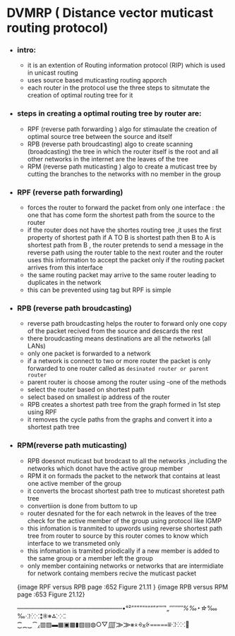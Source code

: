 # DVMRP ( Distance vector muticast routing protocol)

- ### intro:

  - it is an extention of Routing information protocol (RIP) which is used in unicast routing
  - uses source based muticasting routing apporch
  - each router in the protocol use the three steps to sitmutate the creation of optimal routing tree for it

- ### steps in creating a optimal routing tree by router are:

  - RPF (reverse path forwarding ) algo for stimaulate the creation of optimal source tree between the source and itself
  - RPB (reverse path broudcasting) algo to create scanning (broadcasting) the tree in which the router itself is the root and all other networks in the internet are the leaves of the tree
  - RPM (reverse path muticasting ) algo to create a muticast tree by cutting the branches to the networks with no member in the group

- ### RPF (reverse path forwarding)

  - forces the router to forward the packet from only one interface : the one that has come form the shortest path from the source to the router
  - if the router does not have the shortes routing tree ,it uses the first property of shortest path
    if A TO B is shortest path then B to A is shortest path from B , the router pretends to send a message in the reverse path using the router table to the next router and the router uses this information to accept the packet only if the routing packet arrives from this interface
  - the same routing packet may arrive to the same router leading to duplicates in the network
  - this can be prevented using tag but RPF is simple

- ### RPB (reverse path broudcasting)

  - reverse path broudcasting helps the router to forward only one copy of the packet recived from the source and descards the rest
  - there broudcasting means destinations are all the networks (all LANs)
  - only one packet is forwarded to a network
  - if a network is connect to two or more router the packet is only forwarded to one router called as `desinated router or parent router `
  - parent router is choose among the router using -one of the methods
  - select the router based on shortest path
  - select based on smallest ip address of the router
  - RPB creates a shortest path tree from the graph formed in 1st step using RPF
  - it removes the cycle paths from the graphs and convert it into a shortest path tree

- ### RPM(reverse path muticasting)

  - RPB doesnot muticast but brodcast to all the networks ,including the networks which donot have the active group member
  - RPM it on formads the packet to the network that contains at least one active member of the group
  - it converts the brocast shortest path tree to muticast shoretest path tree
  - convertiion is done from buttom to up
  - router desnated for the for each netwrok in the leaves of the tree check for the active member of the group using protocol like IGMP
  - this infomation is tranmited to upwords using reverse shortest path tree from router to source by this router comes to know which interface to we transmeted only
  - this infomation is tramited priodically if a new member is added to the same group or a member left the group
  - only member containing networks or networks that are intermidiate for network containg members recive the muticast packet

  {image RPF versus RPB page :652 Figure 21.11 }
  {image RPB versus RPM page :653 Figure 21.12}

  ———————————————––––•°²”””””“““”“‶″‟„_⁗‷‴%‰‣☆_‱‰⁖⁞⁛⁙⁑⁜※⁂⁙⁖⁚⁐⁔‿⁀⁁▥▨▬▦▣▩▮▧▤◍○▽⨌⨠⨠⨳⨰⨮⨱⨴⩶⩵⩸⁖⁞⁛⁙🚀
